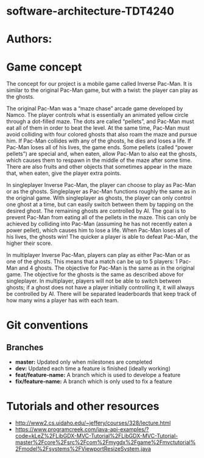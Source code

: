 # software-architecture-TDT4240

# Authors:

# Game concept

The concept for our project is a mobile game called Inverse Pac-Man. It is similar to the original Pac-Man game, but with a twist: the player can play as the ghosts. 

The original Pac-Man was a “maze chase” arcade game developed by Namco. The player controls what is essentially an animated yellow circle through a dot-filled maze. The dots are called “pellets”, and Pac-Man must eat all of them in order to beat the level. At the same time, Pac-Man must avoid colliding with four colored ghosts that also roam the maze and pursue him. If Pac-Man collides with any of the ghosts, he dies and loses a life. If Pac-Man loses all of his lives, the game ends. Some pellets (called “power pellets”) are special and, when eaten, allow Pac-Man to also eat the ghosts, which causes them to respawn in the middle of the maze after some time. There are also fruits and other objects that sometimes appear in the maze that, when eaten, give the player extra points.

In singleplayer Inverse Pac-Man, the player can choose to play as Pac-Man or as the ghosts. Singleplayer as Pac-Man functions roughly the same as in the original game. With singleplayer as ghosts, the player can only control one ghost at a time, but can easily switch between them by tapping on the desired ghost. The remaining ghosts are controlled by AI. The goal is to prevent Pac-Man from eating all of the pellets in the maze. This can only be achieved by colliding into Pac-Man (assuming he has not recently eaten a power pellet), which causes him to lose a life. When Pac-Man loses all of his lives, the ghosts win! The quicker a player is able to defeat Pac-Man, the higher their score.

In multiplayer Inverse Pac-Man, players can play as either Pac-Man or as one of the ghosts. This means that a match can be up to 5 players: 1 Pac-Man and 4 ghosts. The objective for Pac-Man is the same as in the original game. The objective for the ghosts is the same as described above for singleplayer. In multiplayer, players will not be able to switch between ghosts; if a ghost does not have a player initially controlling it, it will always be controlled by AI. There will be separated leaderboards that keep track of how many wins a player has with each team.


# Git conventions
## Branches

* **master:** Updated only when milestones are completed
* **dev:** Updated each time a feature is finished (ideally working)
* **feat/feature-name:** A branch which is used to develope a feature
* **fix/feature-name:** A branch which is only used to fix a feature

# Tutorials and other resources
* http://www2.cs.uidaho.edu/~jeffery/courses/328/lecture.html
* https://www.programcreek.com/java-api-examples/?code=kLeZ%2FLibGDX-MVC-Tutorial%2FLibGDX-MVC-Tutorial-master%2Fcore%2Fsrc%2Fcom%2Fmygdx%2Fgame%2Fmvctutorial%2Fmodel%2Fsystems%2FViewportResizeSystem.java
